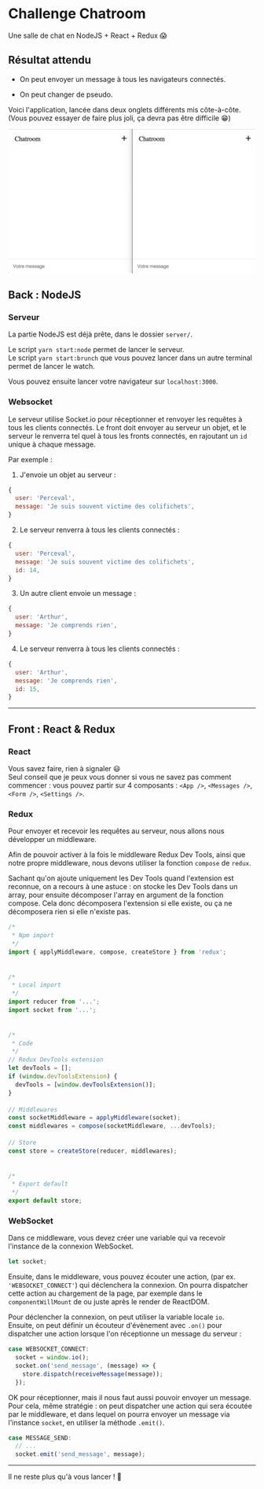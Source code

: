 # Challenge Chatroom

Une salle de chat en NodeJS + React + Redux :scream:

## Résultat attendu

* On peut envoyer un message à tous les navigateurs connectés.

* On peut changer de pseudo.

Voici l'application, lancée dans deux onglets différents mis côte-à-côte.  
(Vous pouvez essayer de faire plus joli, ça devra pas être difficile :grin:)

![resultat](resultat.gif)



## Back : NodeJS

### Serveur

La partie NodeJS est déjà prête, dans le dossier `server/`.  

Le script `yarn start:node` permet de lancer le serveur.  
Le script `yarn start:brunch` que vous pouvez lancer dans un autre terminal permet de lancer le watch.

Vous pouvez ensuite lancer votre navigateur sur `localhost:3000`.

### Websocket

Le serveur utilise Socket.io pour réceptionner et renvoyer les requêtes à tous les clients connectés.
Le front doit envoyer au serveur un objet, et le serveur le renverra tel quel à tous les fronts
connectés, en rajoutant un `id` unique à chaque message.

Par exemple :

1. J'envoie un objet au serveur :
```js
{
  user: 'Perceval',
  message: 'Je suis souvent victime des colifichets',
}
```

2. Le serveur renverra à tous les clients connectés :
```js
{
  user: 'Perceval',
  message: 'Je suis souvent victime des colifichets',
  id: 14,
}
```

3. Un autre client envoie un message :
```js
{
  user: 'Arthur',
  message: 'Je comprends rien',
}
```

4. Le serveur renverra à tous les clients connectés :
```js
{
  user: 'Arthur',
  message: 'Je comprends rien',
  id: 15,
}
```

---

## Front : React & Redux

### React

Vous savez faire, rien à signaler :smiley:  
Seul conseil que je peux vous donner si vous ne savez pas comment commencer :
vous pouvez partir sur 4 composants : `<App />`, `<Messages />`, `<Form />`, `<Settings />`.

### Redux

Pour envoyer et recevoir les requêtes au serveur, nous allons nous développer un middleware.

Afin de pouvoir activer à la fois le middleware Redux Dev Tools, ainsi que notre propre
middleware, nous devons utiliser la fonction `compose` de `redux`.

Sachant qu'on ajoute uniquement les Dev Tools quand l'extension est reconnue,
on a recours à une astuce : on stocke les Dev Tools dans un array, pour ensuite
décomposer l'array en argument de la fonction compose. Cela donc décomposera
l'extension si elle existe, ou ça ne décomposera rien si elle n'existe pas.

```js
/*
 * Npm import
 */
import { applyMiddleware, compose, createStore } from 'redux';


/*
 * Local import
 */
import reducer from '...';
import socket from '...';


/*
 * Code
 */
// Redux DevTools extension
let devTools = [];
if (window.devToolsExtension) {
  devTools = [window.devToolsExtension()];
}

// Middlewares
const socketMiddleware = applyMiddleware(socket);
const middlewares = compose(socketMiddleware, ...devTools);

// Store
const store = createStore(reducer, middlewares);


/*
 * Export default
 */
export default store;
```

### WebSocket

Dans ce middleware, vous devez créer une variable qui va recevoir l'instance
de la connexion WebSocket.

```js
let socket;
```

Ensuite, dans le middleware, vous pouvez écouter une action, (par ex. `'WEBSOCKET_CONNECT'`)
qui déclenchera la connexion. On pourra dispatcher cette action au chargement de la page,
par exemple dans le `componentWillMount` de <App /> ou juste après le render de ReactDOM.

Pour déclencher la connexion, on peut utiliser la variable locale `io`.  
Ensuite, on peut définir un écouteur d'évènement avec `.on()` pour dispatcher
une action lorsque l'on réceptionne un message du serveur :

```js
case WEBSOCKET_CONNECT:
  socket = window.io();
  socket.on('send_message', (message) => {
    store.dispatch(receiveMessage(message));
  });
```

OK pour réceptionner, mais il nous faut aussi pouvoir envoyer un message.
Pour cela, même stratégie : on peut dispatcher une action qui sera écoutée
par le middleware, et dans lequel on pourra envoyer un message via l'instance
`socket`, en utiliser la méthode `.emit()`.

```js
case MESSAGE_SEND:
  // ...
  socket.emit('send_message', message);
```

---

Il ne reste plus qu'à vous lancer ! :muscle:
